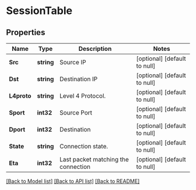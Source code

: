 # SessionTable

## Properties
Name | Type | Description | Notes
------------ | ------------- | ------------- | -------------
**Src** | **string** | Source IP | [optional] [default to null]
**Dst** | **string** | Destination IP | [optional] [default to null]
**L4proto** | **string** | Level 4 Protocol. | [optional] [default to null]
**Sport** | **int32** | Source Port | [optional] [default to null]
**Dport** | **int32** | Destination | [optional] [default to null]
**State** | **string** | Connection state. | [optional] [default to null]
**Eta** | **int32** | Last packet matching the connection | [optional] [default to null]

[[Back to Model list]](../README.md#documentation-for-models) [[Back to API list]](../README.md#documentation-for-api-endpoints) [[Back to README]](../README.md)


